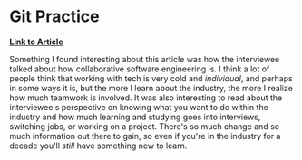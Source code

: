 # Git Practice

[**Link to Article**](https://hbr.org/2021/07/career-crush-what-is-it-like-to-be-a-software-engineer)

Something I found interesting about this article was how the interviewee talked about how collaborative software engineering is. I think a lot of people think that working with tech is very cold and _individual_, and perhaps in some ways it is, but the more I learn about the industry, the more I realize how much teamwork is involved. It was also interesting to read about the interviewee's perspective on knowing what you want to do within the industry and how much learning and studying goes into interviews, switching jobs, or working on a project. There's so much change and so much information out there to gain, so even if you're in the industry for a decade you'll _still_ have something new to learn.